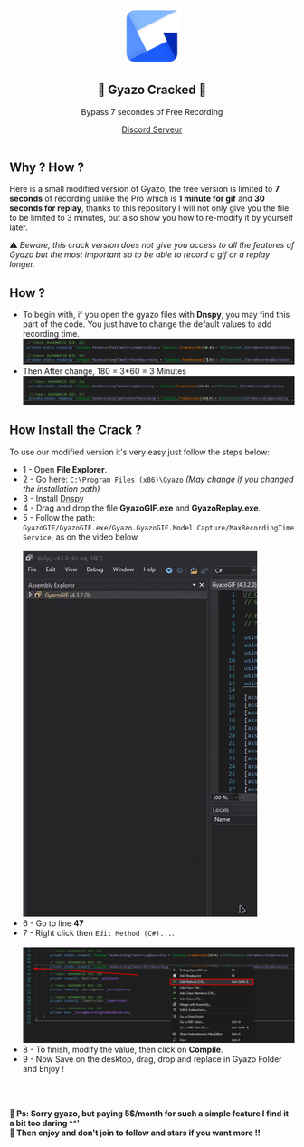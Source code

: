 <div align="center">
  <img src="https://github.com/KanekiWeb/Gyazo-Cracked/blob/main/ReadmeDemo/Gyazo_logo.png?raw=true" style="width: 20%;">
  <h2>💙 Gyazo Cracked 💙</h2>
  <p>Bypass 7 secondes of Free Recording</p>
  <a href="https://discord.gg/9YRPrxby6V" target="_blank">Discord Serveur</a><br><br>
</div>

## Why ? How ?
Here is a small modified version of Gyazo, the free version is limited to **7 seconds** of recording unlike the Pro which is **1 minute for gif** and **30 seconds for replay**, thanks to this repository I will not only give you the file to be limited to 3 minutes, but also show you how to re-modify it by yourself later.

⚠️ *Beware, this crack version does not give you access to all the features of Gyazo but the most important so to be able to record a gif or a replay longer.*

## How ?
- To begin with, if you open the gyazo files with **Dnspy**, you may find this part of the code. You just have to change the default values to add recording time.<br>
![](https://github.com/KanekiWeb/Gyazo-Cracked/blob/main/ReadmeDemo/before.png?raw=true)
- Then After change, 180 = 3\*60 = 3 Minutes
![](https://github.com/KanekiWeb/Gyazo-Cracked/blob/main/ReadmeDemo/after.png?raw=true)
  
## How Install the Crack ?  
To use our modified version it's very easy just follow the steps below:  
- 1 - Open **File Explorer**.  
- 2 - Go here: `C:\Program Files (x86)\Gyazo` *(May change if you changed the installation path)*  
- 3 - Install [Dnspy](https://github.com/dnSpy/dnSpy/releases)    
- 4 - Drag and drop the file **GyazoGIF.exe** and **GyazoReplay.exe**.  
- 5 - Follow the path: `GyazoGIF/GyazoGIF.exe/Gyazo.GyazoGIF.Model.Capture/MaxRecordingTimeService`, as on the video below<br>  
     ![](https://github.com/KanekiWeb/Gyazo-Cracked/blob/main/ReadmeDemo/searchfile.gif?raw=true)<br>
- 6 - Go to line **47**  
- 7 - Right click then `Edit Method (C#)...`.<br>  
     ![](https://github.com/KanekiWeb/Gyazo-Cracked/blob/main/ReadmeDemo/unknown.png?raw=true)<br>
- 8 - To finish, modify the value, then click on **Compile**.   
- 9 - Now Save on the desktop, drag, drop and replace in Gyazo Folder and Enjoy !  

<br><br> 

**💙 Ps: Sorry gyazo, but paying 5$/month for such a simple feature I find it a bit too daring ^^'**  
**💙 Then enjoy and don't join to follow and stars if you want more !!**
